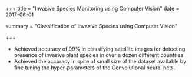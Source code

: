 +++
title = "Invasive Species Monitoring using Computer Vision"
date = 2017-06-01

summary = "Classification of Invasive Species using Computer Vision"

+++

  * Achieved accuracy of 99% in classifying satellite images for detecting presence of invasive plant species in over a dozen different countries
  * Achieved the accuracy in spite of small size of the dataset available by fine tuning the hyper-parameters of the Convolutional neural nets.



